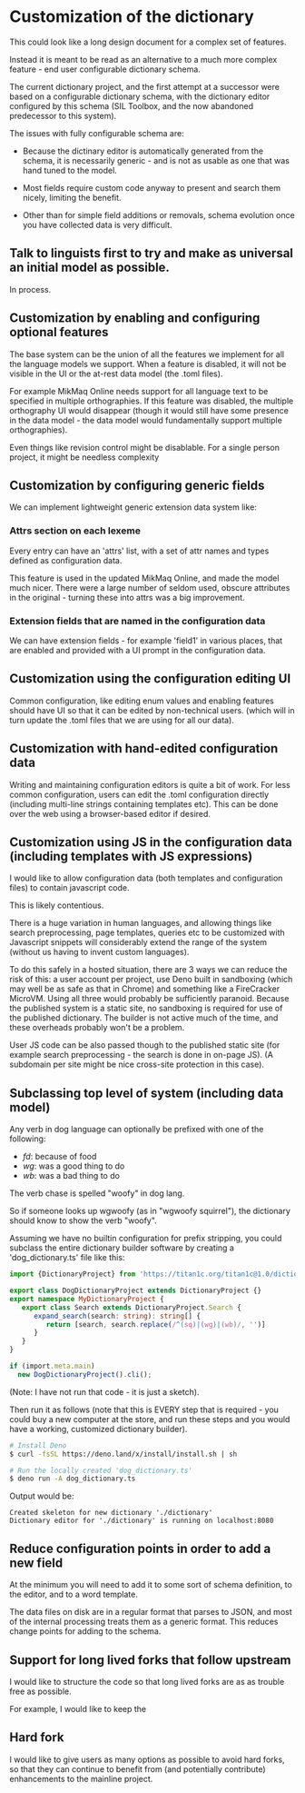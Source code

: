 # Customization of the dictionary

This could look like a long design document for a complex set of
features.

Instead it is meant to be read as an alternative to a much more complex
feature - end user configurable dictionary schema.

The current dictionary project, and the first attempt at a successor
were based on a configurable dictionary schema, with the dictionary
editor configured by this schema (SIL Toolbox, and the now abandoned
predecessor to this system).

The issues with fully configurable schema are:

- Because the dictinary editor is automatically generated from the
  schema, it is necessarily generic - and is not as usable as one that
  was hand tuned to the model.
  
- Most fields require custom code anyway to present and search them nicely, 
  limiting the benefit.

- Other than for simple field additions or removals, schema evolution
  once you have collected data is very difficult.

## Talk to linguists first to try and make as universal an initial model as possible.

In process.

## Customization by enabling and configuring optional features

The base system can be the union of all the features we implement for
all the language models we support.  When a feature is disabled, it
will not be visible in the UI or the at-rest data model (the .toml
files).

For example MikMaq Online needs support for all language text to be
specified in multiple orthographies.  If this feature was disabled,
the multiple orthography UI would disappear (though it would still
have some presence in the data model - the data model would
fundamentally support multiple orthographies).

Even things like revision control might be disablable.  For a single
person project, it might be needless complexity

## Customization by configuring generic fields

We can implement lightweight generic extension data system like:

### Attrs section on each lexeme

Every entry can have an 'attrs' list, with a set of attr names and
types defined as configuration data.

This feature is used in the updated MikMaq Online, and made the model
much nicer.  There were a large number of seldom used, obscure
attributes in the original - turning these into attrs was a big
improvement.

### Extension fields that are named in the configuration data

We can have extension fields - for example 'field1' in various places,
that are enabled and provided with a UI prompt in the configuration
data.

## Customization using the configuration editing UI

Common configuration, like editing enum values and enabling features
should have UI so that it can be edited by non-technical users.
(which will in turn update the .toml files that we are using for all
our data).

## Customization with hand-edited configuration data

Writing and maintaining configuration editors is quite a bit of work.
For less common configuration, users can edit the .toml configuration
directly (including multi-line strings containing templates etc).
This can be done over the web using a browser-based editor if desired.

## Customization using JS in the configuration data (including templates with JS expressions)

I would like to allow configuration data (both templates and
configuration files) to contain javascript code.

This is likely contentious.

There is a huge variation in human languages, and allowing things like search
preprocessing, page templates, queries etc to be customized with Javascript
snippets will considerably extend the range of the system (without us having
to invent custom languages).

To do this safely in a hosted situation, there are 3 ways we can
reduce the risk of this: a user account per project, use Deno built in
sandboxing (which may well be as safe as that in Chrome) and something
like a FireCracker MicroVM.  Using all three would probably be
sufficiently paranoid.  Because the published system is a static site,
no sandboxing is required for use of the published dictionary.  The
builder is not active much of the time, and these overheads probably
won't be a problem.

User JS code can be also passed though to the published static site (for example
search preprocessing - the search is done in on-page JS).  (A subdomain per site
might be nice cross-site protection in this case).

## Subclassing top level of system (including data model)

Any verb in dog language can optionally be prefixed with one of the
following:

- *fd*: because of food
- *wg*: was a good thing to do
- *wb*: was a bad thing to do

The verb chase is spelled "woofy" in dog lang.

So if someone looks up wgwoofy (as in "wgwoofy squirrel"), the
dictionary should know to show the verb "woofy".

Assuming we have no builtin configuration for prefix stripping, you
could subclass the entire dictionary builder software by creating a
'dog_dictionary.ts' file like this:

``` ts
import {DictionaryProject} from 'https://titan1c.org/titan1c@1.0/dictionary.ts';

export class DogDictionaryProject extends DictionaryProject {}
export namespace MyDictionaryProject {
   export class Search extends DictionaryProject.Search {
      expand_search(search: string): string[] {
         return [search, search.replace(/^(sq)|(wg)|(wb)/, '')]
      }
   }
}

if (import.meta.main)
  new DogDictionaryProject().cli();
```
(Note: I have not run that code - it is just a sketch).

Then run it as follows (note that this is EVERY step that is required - you could buy
a new computer at the store, and run these steps and you would have a working, customized
dictionary builder).

``` sh
# Install Deno
$ curl -fsSL https://deno.land/x/install/install.sh | sh

# Run the locally created 'dog_dictionary.ts'
$ deno run -A dog_dictionary.ts
```

Output would be:
```
Created skeleton for new dictionary './dictionary'
Dictionary editor for './dictionary' is running on localhost:8080
```
## Reduce configuration points in order to add a new field

At the minimum you will need to add it to some sort of schema definition, 
to the editor, and to a word template.

The data files on disk are in a regular format that parses to JSON,
and most of the internal processing treats them as a generic format.
This reduces change points for adding to the schema.

## Support for long lived forks that follow upstream

I would like to structure the code so that long lived forks are as as
trouble free as possible.

For example, I would like to keep the 

## Hard fork

I would like to give users as many options as possible to avoid hard
forks, so that they can continue to benefit from (and potentially
contribute) enhancements to the mainline project.

